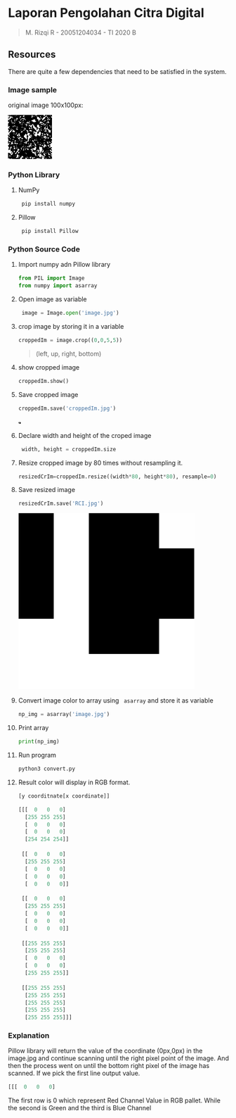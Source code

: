 # Laporan Pengolahan Citra Digital

> M. Rizqi R -
> 20051204034 -
> TI 2020 B

>

## Resources
There are quite a few dependencies that need to be satisfied in the system.
### Image sample
original image 100x100px:

![Original Image](image.jpg)


### Python Library
1. NumPy
   ```python
    pip install numpy 
   ```
2. Pillow
   ```python
    pip install Pillow 
   ```
### Python Source Code

1. Import numpy adn Pillow library
    ```python
    from PIL import Image
    from numpy import asarray
    ```

1. Open image as variable
   ```python
    image = Image.open('image.jpg')
   ```
1. crop image by storing it in a variable
   ```python
   croppedIm = image.crop((0,0,5,5))
   ```
   > (left, up, right, bottom)
1. show cropped image
   ```python
   croppedIm.show()
   ```
1. Save cropped image
   ```python
   croppedIm.save('croppedIm.jpg')
   ```
    ![cropped image](croppedIm.jpg)
1. Declare width and height of the croped image
   ```python
    width, height = croppedIm.size
   ```
1. Resize cropped image by 80 times without resampling it.
    ```python
    resizedCrIm=croppedIm.resize((width*80, height*80), resample=0)
    ```
1. Save resized image
    ```python
    resizedCrIm.save('RCI.jpg')
    ```
    ![Resized Cropped Image](RCI.jpg)
2. Convert image color to array using ` asarray` and store it as variable
    ```python
    np_img = asarray('image.jpg')
    ```
3. Print array
    ```python
    print(np_img)
    ```
4. Run program
   ```bash 
   python3 convert.py
   ```

5. Result color will display in RGB format. 
    ```python
    [y coorditnate[x coordinate]]
    ```
    ```python
    [[[  0   0   0]
      [255 255 255]
      [  0   0   0]
      [  0   0   0]
      [254 254 254]]
    
     [[  0   0   0]
      [255 255 255]
      [  0   0   0]
      [  0   0   0]
      [  0   0   0]]
    
     [[  0   0   0]
      [255 255 255]
      [  0   0   0]
      [  0   0   0]
      [  0   0   0]]
    
     [[255 255 255]
      [255 255 255]
      [  0   0   0]
      [  0   0   0]
      [255 255 255]]
    
     [[255 255 255]
      [255 255 255]
      [255 255 255]
      [255 255 255]
      [255 255 255]]]


    ```

### Explanation
Pillow library will return the value of the coordinate (0px,0px) in the image.jpg and continue scanning until the right pixel point of the image.
And then the process went on until the bottom right pixel of the image has scanned.
If we pick the first line output value.
```Python
[[[  0   0   0]
```
The first row is 0 which represent Red Channel Value in RGB pallet. While the second is Green and the third is Blue Channel
